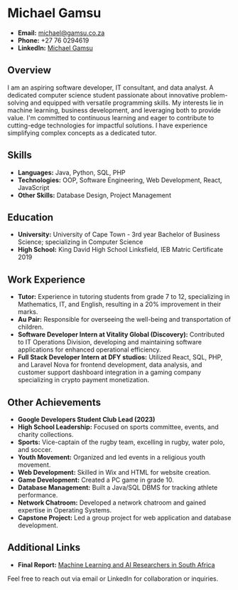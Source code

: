 # Michael Gamsu

- **Email:** michael@gamsu.co.za
- **Phone:** +27 76 0294619
- **LinkedIn:** [Michael Gamsu](https://www.linkedin.com/in/michael-gamsu-6a482920b)

## Overview
I am an aspiring software developer, IT consultant, and data analyst. A dedicated computer science student passionate about innovative problem-solving and equipped with versatile programming skills. My interests lie in machine learning, business development, and leveraging both to provide value. I'm committed to continuous learning and eager to contribute to cutting-edge technologies for impactful solutions. I have experience simplifying complex concepts as a dedicated tutor.

## Skills
- **Languages:** Java, Python, SQL, PHP
- **Technologies:** OOP, Software Engineering, Web Development, React, JavaScript
- **Other Skills:** Database Design, Project Management

## Education
- **University:** University of Cape Town - 3rd year Bachelor of Business Science; specializing in Computer Science
- **High School:** King David High School Linksfield, IEB Matric Certificate 2019

## Work Experience
- **Tutor:** Experience in tutoring students from grade 7 to 12, specializing in Mathematics, IT, and English, resulting in a 20% improvement in their marks.
- **Au Pair:** Responsible for overseeing the well-being and transportation of children.
- **Software Developer Intern at Vitality Global (Discovery):** Contributed to IT Operations Division, developing and maintaining software applications for enhanced operational efficiency.
- **Full Stack Developer Intern at DFY studios:** Utilized React, SQL, PHP, and Laravel Nova for frontend development, data analysis, and customer support dashboard integration in a gaming company specializing in crypto payment monetization.

## Other Achievements
- **Google Developers Student Club Lead (2023)**
- **High School Leadership:** Focused on sports committee, events, and charity collections.
- **Sports:** Vice-captain of the rugby team, excelling in rugby, water polo, and soccer.
- **Youth Movement:** Organized and led events in a religious youth movement.
- **Web Development:** Skilled in Wix and HTML for website creation.
- **Game Development:** Created a PC game in grade 10.
- **Database Management:** Built a Java/SQL DBMS for tracking athlete performance.
- **Network Chatroom:** Developed a network chatroom and gained expertise in Operating Systems.
- **Capstone Project:** Led a group project for web application and database development.

## Additional Links
- **Final Report:** [Machine Learning and AI Researchers in South Africa](https://drive.google.com/file/d/1WANmhQtKlNsYG_u-58J6WVxLVsUIKgjy/view)

Feel free to reach out via email or LinkedIn for collaboration or inquiries.

